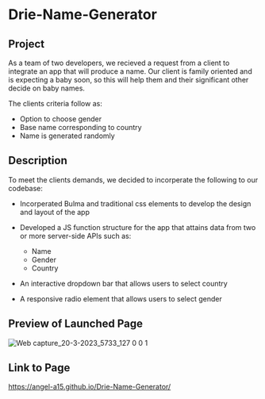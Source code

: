 # Drie-Name-Generator

## Project

As a team of two developers, we recieved a request from a client to integrate an app 
that will produce a name. Our client is family oriented and is expecting a baby
soon, so this will help them and their significant other decide on baby names.

The clients criteria follow as:

* Option to choose gender
* Base name corresponding to country
* Name is generated randomly

## Description

To meet the clients demands, we decided to incorperate the following to our codebase:

* Incorperated Bulma and traditional css elements to develop the design and layout of the app

* Developed a JS function structure for the app that attains data from two or more server-side APIs
such as: 
  * Name
  * Gender
  * Country
  
* An interactive dropdown bar that allows users to select country
* A responsive radio element that allows users to select gender

## Preview of Launched Page

![Web capture_20-3-2023_5733_127 0 0 1](https://user-images.githubusercontent.com/106582411/226308743-0b768e34-730f-4a68-ab4b-7d703acc8829.jpeg)


## Link to Page
https://angel-a15.github.io/Drie-Name-Generator/
